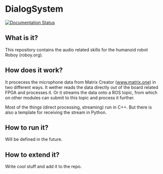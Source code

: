 # DialogSystem
[![Documentation Status](https://readthedocs.org/projects/roboy-audio/badge/?version=doxy_setup)](http://roboy-audio.readthedocs.io/en/master/?badge=doxy_setup)

## What is it?

This repository contains the audio related skills for the humanoid robot Roboy (roboy.org).

## How does it work?

It procecess the microphone data from Matrix Creator (www.matrix.one) in two different ways. It wether reads the data directly out of the board related FPGA and processes it. Or it streams the data onto a ROS topic, from which on other modules can submit to this topic and process it further.

Most of the things (direct processing, streaming) run in C++. But there is also a template for receiving the stream in Python.

## How to run it?

Will be defined in the future.

## How to extend it?

Write cool stuff and add it to the repo.
